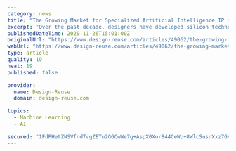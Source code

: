 ```yaml
---
category: news
title: "The Growing Market for Specialized Artificial Intelligence IP in SoCs"
excerpt: "Over the past decade, designers have developed silicon technologies that run advanced deep learning mathematics fast enough to explore and implement artificial intelligence (AI) applications such as object identification,"
publishedDateTime: 2020-11-26T15:01:00Z
originalUrl: "https://www.design-reuse.com/articles/49062/the-growing-market-for-specialized-artificial-intelligence-ip-in-socs.html"
webUrl: "https://www.design-reuse.com/articles/49062/the-growing-market-for-specialized-artificial-intelligence-ip-in-socs.html"
type: article
quality: 19
heat: 19
published: false

provider:
  name: Design-Reuse
  domain: design-reuse.com

topics:
  - Machine Learning
  - AI

secured: "1FdPHetZNSVfndTvgZETu2GGCwWe7g+AspX0Xor844CeWp+8WlcSusnXxz7GHKrL3TA6blSBXwEyVcZpUpj4VmzBYNyMDX4yCeQWToVEm2JYYrTtHqbc34SCEbUOJ2NQGswOn6ZxRG8P7ql7wI0DO+hVHJ+UIR5JrGZA9Xw3JzzrG2hxyOzd2zeNe+1sGRtnBLHutYhFqVP9HYoNF3f8wdJoN6NPr172+TOb9Jvn+CgmW1vvKp3ZpmJkjeb+4jESVyo82pkCW2scQgwGB5EsqYcqvqVAbrkdBMveSQ8k7ukQiJ2LBtX6Ev3/NWBw1lMwbTOpW8kuHq6WfuVZPM9p+/e1iMnbUcnxuQAi9rLJNEE=;N8s7Fqz1UpDc9GACRNIgNA=="
---
```


